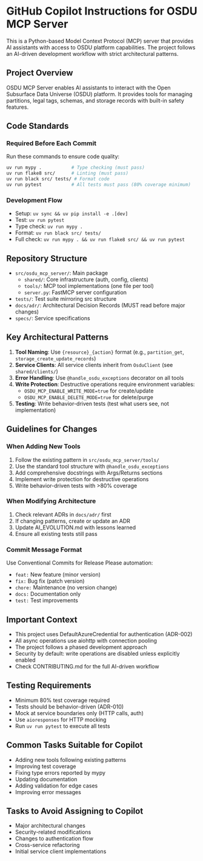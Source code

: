 # GitHub Copilot Instructions for OSDU MCP Server

This is a Python-based Model Context Protocol (MCP) server that provides AI assistants with access to OSDU platform capabilities. The project follows an AI-driven development workflow with strict architectural patterns.

## Project Overview

OSDU MCP Server enables AI assistants to interact with the Open Subsurface Data Universe (OSDU) platform. It provides tools for managing partitions, legal tags, schemas, and storage records with built-in safety features.

## Code Standards

### Required Before Each Commit
Run these commands to ensure code quality:
```bash
uv run mypy .           # Type checking (must pass)
uv run flake8 src/      # Linting (must pass)
uv run black src/ tests/ # Format code
uv run pytest           # All tests must pass (80% coverage minimum)
```

### Development Flow
- Setup: `uv sync && uv pip install -e .[dev]`
- Test: `uv run pytest`
- Type check: `uv run mypy .`
- Format: `uv run black src/ tests/`
- Full check: `uv run mypy . && uv run flake8 src/ && uv run pytest`

## Repository Structure
- `src/osdu_mcp_server/`: Main package
  - `shared/`: Core infrastructure (auth, config, clients)
  - `tools/`: MCP tool implementations (one file per tool)
  - `server.py`: FastMCP server configuration
- `tests/`: Test suite mirroring src structure
- `docs/adr/`: Architectural Decision Records (MUST read before major changes)
- `specs/`: Service specifications

## Key Architectural Patterns

1. **Tool Naming**: Use `{resource}_{action}` format (e.g., `partition_get`, `storage_create_update_records`)
2. **Service Clients**: All service clients inherit from `OsduClient` (see `shared/clients/`)
3. **Error Handling**: Use `@handle_osdu_exceptions` decorator on all tools
4. **Write Protection**: Destructive operations require environment variables:
   - `OSDU_MCP_ENABLE_WRITE_MODE=true` for create/update
   - `OSDU_MCP_ENABLE_DELETE_MODE=true` for delete/purge
5. **Testing**: Write behavior-driven tests (test what users see, not implementation)

## Guidelines for Changes

### When Adding New Tools
1. Follow the existing pattern in `src/osdu_mcp_server/tools/`
2. Use the standard tool structure with `@handle_osdu_exceptions`
3. Add comprehensive docstrings with Args/Returns sections
4. Implement write protection for destructive operations
5. Write behavior-driven tests with >80% coverage

### When Modifying Architecture
1. Check relevant ADRs in `docs/adr/` first
2. If changing patterns, create or update an ADR
3. Update AI_EVOLUTION.md with lessons learned
4. Ensure all existing tests still pass

### Commit Message Format
Use Conventional Commits for Release Please automation:
- `feat:` New feature (minor version)
- `fix:` Bug fix (patch version)
- `chore:` Maintenance (no version change)
- `docs:` Documentation only
- `test:` Test improvements

## Important Context

- This project uses DefaultAzureCredential for authentication (ADR-002)
- All async operations use aiohttp with connection pooling
- The project follows a phased development approach
- Security by default: write operations are disabled unless explicitly enabled
- Check CONTRIBUTING.md for the full AI-driven workflow

## Testing Requirements

- Minimum 80% test coverage required
- Tests should be behavior-driven (ADR-010)
- Mock at service boundaries only (HTTP calls, auth)
- Use `aioresponses` for HTTP mocking
- Run `uv run pytest` to execute all tests

## Common Tasks Suitable for Copilot

- Adding new tools following existing patterns
- Improving test coverage
- Fixing type errors reported by mypy
- Updating documentation
- Adding validation for edge cases
- Improving error messages

## Tasks to Avoid Assigning to Copilot

- Major architectural changes
- Security-related modifications
- Changes to authentication flow
- Cross-service refactoring
- Initial service client implementations